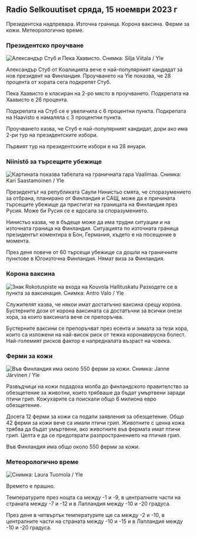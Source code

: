 ## Radio Selkouutiset сряда, 15 ноември 2023 г

Президентска надпревара. Източна граница. Корона ваксина. Ферми за кожи. Метеорологично време.

### Президентско проучване

![Александър Стуб и Пека Хаависто. Снимка: Silja Viitala / Yle](https://images.cdn.yle.fi/image/upload/c_crop,h_3188,w_5668,x_0,y_327/ar_1.7777777777777777,c_fill,g_faces,h_675,w_1200/dpr_1.0/q_auto:eco/f_auto/fl_lossy/v1698912813/39-11947566543595173663)

Александър Стуб от Коалицията вече е най-популярният кандидат за нов президент на Финландия. Проучването на Yle показва, че 28 процента от хората сега подкрепят Стуб.

Пека Хаависто е класиран на 2-ро място в проучването. Подкрепата на Хаависто е 26 процента.

Подкрепата на Стуб се е увеличила с 6 процентни пункта. Подкрепата на Haavisto е намаляла с 3 процентни пункта.

Проучването казва, че Стуб е най-популярният кандидат, дори ако има 2-ри тур на президентските избори.

Първият тур на президентските избори е на 28 януари.

### Niinistö за търсещите убежище

![Картината показва табелата на граничната гара Vaalimaa. Снимка: Kari Saastamoinen / Yle](https://images.cdn.yle.fi/image/upload/c_crop,h_2908,w_5178,x_0,y_0/ar_1.7777777777777777,c_fill,g_faces,h_675,w_1200/dpr_1.0/q_auto:eco/f_auto/fl_lossy/v1699908638/39-120003165528559efc2b)

Президентът на републиката Саули Нинистьо смята, че споразумението за отбрана, планирано от Финландия и САЩ, може да е причината търсещите убежище да пристигат на границата на Финландия през Русия. Може би Русия се е ядосала за споразумението.

Нинистьо казва, че в бъдеще може да има трудни ситуации и на източната граница на Финландия. Ситуацията по източната граница президентът коментира в Бон, Германия, където е на посещение в момента.

През деня повече от 60 търсещи убежище са дошли на граничните пунктове в Югоизточна Финландия. Нямат виза за Финландия.

### Корона ваксина

![Знак Rokotuspiste на входа на Kouvola Hallituskatu Разходете се в пункта за ваксинация. Снимка: Antro Valo / Yle](https://images.cdn.yle.fi/image/upload/c_crop,h_3247,w_5773,x_0,y_601/ar_1.7777777777777777,c_fill,g_faces,h_675,w_1200/dpr_1.0/q_auto:eco/f_auto/fl_lossy/v1699867130/39-11997076551e51acfff3)

Служителят казва, че някои имат достатъчно ваксина срещу корона. Бустерните дози от корона ваксината са достатъчни за всички онези хора, за които ваксината вече се препоръчва.

Бустерните ваксини се препоръчват през есента и зимата за тези хора, които са изложени на най-висок риск от тежка коронавирусна болест. Най-големият рисков фактор е напредналата възраст на човека.

### Ферми за кожи

![Във Финландия има около 550 ферми за кожи. Снимка: Janne Järvinen / Yle](https://images.cdn.yle.fi/image/upload/c_crop,h_4597,w_8174,x_18,y_0/ar_1.7777777777777777,c_fill,g_faces,h_675,w_1200/dpr_1.0/q_auto:eco/f_auto/fl_lossy/v1696520468/39-1181997651ed401620a0)

Развъдчици на кожи подадоха молба до финландското правителство за обезщетение за животни, които трябваше да бъдат умъртвени заради птичи грип. Кожухарите са поискали общо 6 милиона евро обезщетение.

Досега 12 ферми за кожи са подали заявления за обезщетение. Общо 42 ферми за кожи вече са имали птичи грип. Животните с ценна кожа трябва да бъдат умъртвени, ако животните във фермата имат птичи грип. Целта е да се предотврати разпространението на птичия грип.

Във Финландия има общо около 550 ферми за кожи.

### Метеорологично време

![ Снимка: Laura Tuomola / Yle](https://images.cdn.yle.fi/image/upload/c_crop,h_1080,w_1919,x_0,y_0/ar_1.7777777777777777,c_fill,g_faces,h_675,w_1200/dpr_1.0/q_auto:eco/f_auto/fl_lossy/v1700050702/39-12009776554b6f9117dc)

Времето е прашно.

Температурите през нощта са между -1 и -9, в централните части на страната между -7 и -12 и в Лапландия между -10 и -20 градуса.

През деня в четвъртък температурите ще са между -2 и -10, в централните части на страната между -10 и -15 и в Лапландия между -10 и -20 градуса.